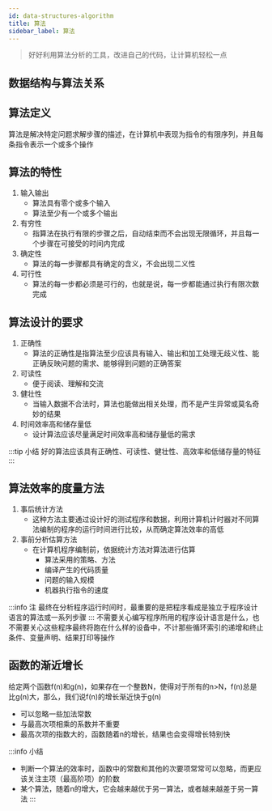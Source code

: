 ```yaml
---
id: data-structures-algorithm
title: 算法
sidebar_label: 算法
---
```

> 好好利用算法分析的工具，改进自己的代码，让计算机轻松一点

## 数据结构与算法关系

## 算法定义
算法是解决特定问题求解步骤的描述，在计算机中表现为指令的有限序列，并且每条指令表示一个或多个操作

## 算法的特性
1. 输入输出
   - 算法具有零个或多个输入
   - 算法至少有一个或多个输出
2. 有穷性
   - 指算法在执行有限的步骤之后，自动结束而不会出现无限循环，并且每一个步骤在可接受的时间内完成
3. 确定性
   - 算法的每一步骤都具有确定的含义，不会出现二义性
4. 可行性
   - 算法的每一步都必须是可行的，也就是说，每一步都能通过执行有限次数完成

## 算法设计的要求
1. 正确性
   - 算法的正确性是指算法至少应该具有输入、输出和加工处理无歧义性、能正确反映问题的需求、能够得到问题的正确答案
2. 可读性
   - 便于阅读、理解和交流
3. 健壮性
   - 当输入数据不合法时，算法也能做出相关处理，而不是产生异常或莫名奇妙的结果
4. 时间效率高和储存量低
   - 设计算法应该尽量满足时间效率高和储存量低的需求

:::tip 小结
好的算法应该具有正确性、可读性、健壮性、高效率和低储存量的特征
:::

## 算法效率的度量方法
1. 事后统计方法
   - 这种方法主要通过设计好的测试程序和数据，利用计算机计时器对不同算法编制的程序的运行时间进行比较，从而确定算法效率的高低
2. 事前分析估算方法
   - 在计算机程序编制前，依据统计方法对算法进行估算
     - 算法采用的策略、方法
     - 编译产生的代码质量
     - 问题的输入规模
     - 机器执行指令的速度

:::info 注
最终在分析程序运行时间时，最重要的是把程序看成是独立于程序设计语言的算法或一系列步骤
:::
不需要关心编写程序所用的程序设计语言是什么，也不需要关心这些程序最终将跑在什么样的设备中，不计那些循环索引的递增和终止条件、变量声明、结果打印等操作

## 函数的渐近增长
给定两个函数f(n)和g(n)，如果存在一个整数N，使得对于所有的n>N，f(n)总是比g(n)大，那么，我们说f(n)的增长渐近快于g(n)
- 可以忽略一些加法常数
- 与最高次项相乘的系数并不重要
- 最高次项的指数大的，函数随着n的增长，结果也会变得增长特别快

:::info 小结
- 判断一个算法的效率时，函数中的常数和其他的次要项常常可以忽略，而更应该关注主项（最高阶项）的阶数
- 某个算法，随着n的增大，它会越来越优于另一算法，或者越来越差于另一算法
:::
